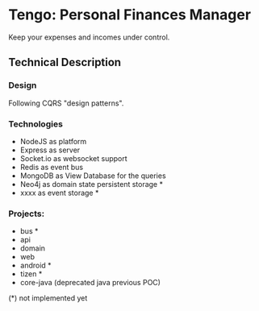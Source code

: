 # __Tengo__: Personal Finances Manager

Keep your expenses and incomes under control.

## Technical Description

### Design

Following CQRS "design patterns".

### Technologies
- NodeJS as platform
- Express as server
- Socket.io as websocket support 
- Redis as event bus 
- MongoDB as View Database for the queries 
- Neo4j as domain state persistent storage *
- xxxx as event storage *

### Projects:

- bus *
- api
- domain
- web
- android *
- tizen *
- core-java (deprecated java previous POC)

(*) not implemented yet



